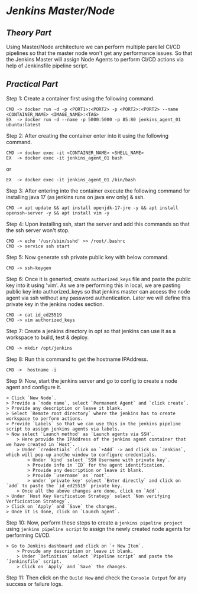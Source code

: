 # _Jenkins Master/Node_

## _Theory Part_

Using Master/Node architecture we can perform multiple parellel CI/CD pipelines so that the master node won't get any performance issues. So that the Jenkins Master will assign Node Agents to perform CI/CD actions via help of Jenkinsfile pipeline script.

## _Practical Part_

Step 1: Create a container first using the following command.  
```
CMD -> docker run -d -p <PORT1>:<PORT2> -p <PORT2>:<PORT2> --name <CONTAINER_NAME> <IMAGE_NAME>:<TAG>
EX  -> docker run -d --name -p 5000:5000 -p 85:80 jenkins_agent_01 ubuntu:latest
```
Step 2: After creating the container enter into it using the following command.
```
CMD -> docker exec -it <CONTAINER_NAME> <SHELL_NAME>
EX  -> docker exec -it jenkins_agent_01 bash
```
or
```
EX  -> docker exec -it jenkins_agent_01 /bin/bash
```
Step 3: After entering into the container execute the following command for installing java 17 (as jenkins runs on java env only) & ssh.
```
CMD -> apt update && apt install openjdk-17-jre -y && apt install openssh-server -y && apt install vim -y
```
Step 4: Upon installing ssh, start the server and add this commands so that the ssh server won't stop.
```
CMD -> echo '/usr/sbin/sshd' >> /root/.bashrc
CMD -> service ssh start
```
Step 5: Now generate ssh private public key with below command.
```
CMD -> ssh-keygen
```
Step 6: Once it is generted, create `authorized_keys` file and paste the public key into it using 'vim'. As we are performing this in local, we are pasting public key into authorized_keys so that jenkins master can access the node agent via ssh without any password authentication. Later we will define this private key in the jenkins nodes section.
```
CMD -> cat id_ed25519
CMD -> vim authorized_keys
```	
Step 7: Create a jenkins directory in opt so that jenkins can use it as a workspace to build, test & deploy.
```
CMD -> mkdir /opt/jenkins
```	
Step 8: Run this command to get the hostname IPAddress.
```
CMD ->  hostname -i
```
Step 9: Now, start the jenkins server and go to config to create a node agent and configure it.
```
> Click `New Node`.
> Provide a `node name`, select `Permanent Agent` and `click create`.
> Provide any description or leave it blank.
> Select `Remote root directory` where the jenkins has to create workspace to perform actions.
> Provide `Labels` so that we can use this in the jenkins pipeline script to assign jenkins agents via labels.
> Now select `Launch method' as `Launch agents via SSH`.
    > Here provide the IPAddress of the jenkins agent container that we have created in `Host`.
    > Under `credentials` click on `+Add` -> and click on `Jenkins`, which will pop-up anothe window to configure credentials.
        > Under `kind` select `SSH Username with private key`.
        > Provide info in `ID` for the agent identification.
        > Provide any description or leave it blank.
        > Provide `username` as `root`.
        > under `private key' select `Enter directly` and click on `add` to paste the `id_ed25519` private key.
    > Once all the above changes are done, click on `Add`.
> Under `Host Key Verification Strategy` select `Non verifying Verficication Strategy`.
> Click on `Apply` and `Save` the changes.
> Once it is done, click on `Launch agent`.
```
Step 10: Now, perform these steps to create a `jenkins pipeline project` using `jenkins pipeline script` to assign the newly created node agents for performing CI/CD.
```
> Go to Jenkins dashboard and click on `+ New Item`.
    > Provide any description or leave it blank.
    > Under `Definition` select `Pipeline script` and paste the `Jenkinsfile` script.
    > Click on `Apply` and `Save` the changes.
```
Step 11: Then click on the `Build Now` and check the `Console Output` for any success or failure logs.
#
